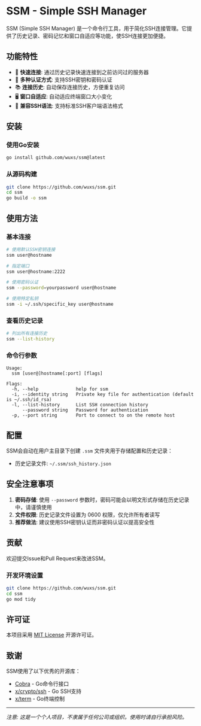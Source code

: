 # SSM - Simple SSH Manager

SSM (Simple SSH Manager) 是一个命令行工具，用于简化SSH连接管理。它提供了历史记录、密码记忆和窗口自适应等功能，使SSH连接更加便捷。

## 功能特性

- 🚀 **快速连接**: 通过历史记录快速连接到之前访问过的服务器
- 🔐 **多种认证方式**: 支持SSH密钥和密码认证
- 📚 **连接历史**: 自动保存连接历史，方便重复访问
- 🖥️ **窗口自适应**: 自动适应终端窗口大小变化
- 🔧 **兼容SSH语法**: 支持标准SSH客户端语法格式

## 安装

### 使用Go安装

```bash
go install github.com/wuxs/ssm@latest
```

### 从源码构建

```bash
git clone https://github.com/wuxs/ssm.git
cd ssm
go build -o ssm
```

## 使用方法

### 基本连接

```bash
# 使用默认SSH密钥连接
ssm user@hostname

# 指定端口
ssm user@hostname:2222

# 使用密码认证
ssm --password=yourpassword user@hostname

# 使用特定私钥
ssm -i ~/.ssh/specific_key user@hostname
```

### 查看历史记录

```bash
# 列出所有连接历史
ssm --list-history
```


### 命令行参数

```
Usage:
  ssm [user@]hostname[:port] [flags]

Flags:
  -h, --help              help for ssm
  -i, --identity string   Private key file for authentication (default is ~/.ssh/id_rsa)
  -l, --list-history      List SSH connection history
      --password string   Password for authentication
  -p, --port string       Port to connect to on the remote host
```

## 配置

SSM会自动在用户主目录下创建 `.ssm` 文件夹用于存储配置和历史记录：

- 历史记录文件: `~/.ssm/ssh_history.json`

## 安全注意事项

1. **密码存储**: 使用 `--password` 参数时，密码可能会以明文形式存储在历史记录中，请谨慎使用
2. **文件权限**: 历史记录文件设置为 0600 权限，仅允许所有者读写
3. **推荐做法**: 建议使用SSH密钥认证而非密码认证以提高安全性

## 贡献

欢迎提交Issue和Pull Request来改进SSM。

### 开发环境设置

```bash
git clone https://github.com/wuxs/ssm.git
cd ssm
go mod tidy
```

## 许可证

本项目采用 [MIT License](LICENSE) 开源许可证。

## 致谢

SSM使用了以下优秀的开源库：

- [Cobra](https://github.com/spf13/cobra) - Go命令行接口
- [x/crypto/ssh](https://golang.org/x/crypto/ssh) - Go SSH支持
- [x/term](https://golang.org/x/term) - Go终端控制

---

*注意: 这是一个个人项目，不隶属于任何公司或组织。使用时请自行承担风险。*